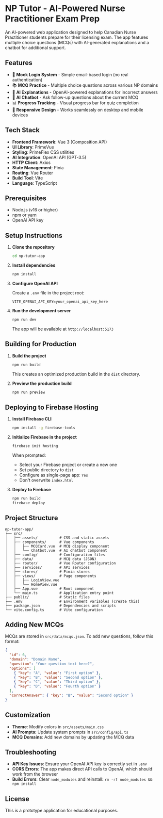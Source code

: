 # NP Tutor - AI-Powered Nurse Practitioner Exam Prep

An AI-powered web application designed to help Canadian Nurse Practitioner students prepare for their licensing exam. The app features multiple choice questions (MCQs) with AI-generated explanations and a chatbot for additional support.

## Features

- 🔐 **Mock Login System** - Simple email-based login (no real authentication)
- 📚 **MCQ Practice** - Multiple choice questions across various NP domains
- 🤖 **AI Explanations** - OpenAI-powered explanations for incorrect answers
- 💬 **AI Chatbot** - Ask follow-up questions about the current MCQ
- 📊 **Progress Tracking** - Visual progress bar for quiz completion
- 📱 **Responsive Design** - Works seamlessly on desktop and mobile devices

## Tech Stack

- **Frontend Framework**: Vue 3 (Composition API)
- **UI Library**: PrimeVue
- **Styling**: PrimeFlex CSS utilities
- **AI Integration**: OpenAI API (GPT-3.5)
- **HTTP Client**: Axios
- **State Management**: Pinia
- **Routing**: Vue Router
- **Build Tool**: Vite
- **Language**: TypeScript

## Prerequisites

- Node.js (v16 or higher)
- npm or yarn
- OpenAI API key

## Setup Instructions

1. **Clone the repository**
   ```bash
   cd np-tutor-app
   ```

2. **Install dependencies**
   ```bash
   npm install
   ```

3. **Configure OpenAI API**
   
   Create a `.env` file in the project root:
   ```env
   VITE_OPENAI_API_KEY=your_openai_api_key_here
   ```

4. **Run the development server**
   ```bash
   npm run dev
   ```

   The app will be available at `http://localhost:5173`

## Building for Production

1. **Build the project**
   ```bash
   npm run build
   ```

   This creates an optimized production build in the `dist` directory.

2. **Preview the production build**
   ```bash
   npm run preview
   ```

## Deploying to Firebase Hosting

1. **Install Firebase CLI**
   ```bash
   npm install -g firebase-tools
   ```

2. **Initialize Firebase in the project**
   ```bash
   firebase init hosting
   ```
   
   When prompted:
   - Select your Firebase project or create a new one
   - Set public directory to `dist`
   - Configure as single-page app: `Yes`
   - Don't overwrite `index.html`

3. **Deploy to Firebase**
   ```bash
   npm run build
   firebase deploy
   ```

## Project Structure

```
np-tutor-app/
├── src/
│   ├── assets/          # CSS and static assets
│   ├── components/      # Vue components
│   │   ├── MCQCard.vue  # MCQ display component
│   │   └── Chatbot.vue  # AI chatbot component
│   ├── config/          # Configuration files
│   ├── data/            # MCQ data (JSON)
│   ├── router/          # Vue Router configuration
│   ├── services/        # API services
│   ├── stores/          # Pinia stores
│   ├── views/           # Page components
│   │   ├── LoginView.vue
│   │   └── HomeView.vue
│   ├── App.vue          # Root component
│   └── main.ts          # Application entry point
├── public/              # Static files
├── .env                 # Environment variables (create this)
├── package.json         # Dependencies and scripts
└── vite.config.ts       # Vite configuration
```

## Adding New MCQs

MCQs are stored in `src/data/mcqs.json`. To add new questions, follow this format:

```json
{
  "id": 6,
  "domain": "Domain Name",
  "question": "Your question text here?",
  "options": [
    { "key": "A", "value": "First option" },
    { "key": "B", "value": "Second option" },
    { "key": "C", "value": "Third option" },
    { "key": "D", "value": "Fourth option" }
  ],
  "correctAnswer": { "key": "B", "value": "Second option" }
}
```

## Customization

- **Theme**: Modify colors in `src/assets/main.css`
- **AI Prompts**: Update system prompts in `src/config/api.ts`
- **MCQ Domains**: Add new domains by updating the MCQ data

## Troubleshooting

- **API Key Issues**: Ensure your OpenAI API key is correctly set in `.env`
- **CORS Errors**: The app makes direct API calls to OpenAI, which should work from the browser
- **Build Errors**: Clear `node_modules` and reinstall: `rm -rf node_modules && npm install`

## License

This is a prototype application for educational purposes.
